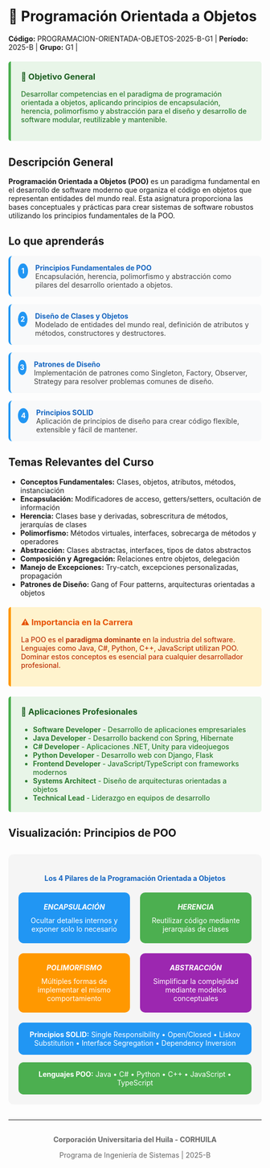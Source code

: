 # 📝 Programación Orientada a Objetos
**Código:** PROGRAMACION-ORIENTADA-OBJETOS-2025-B-G1 | **Período:** 2025-B | **Grupo:** G1 |

<div style="background-color: #e8f5e8; padding: 20px; border-left: 5px solid #4CAF50; margin: 20px 0; border-radius: 5px;">
<h3 style="color: #1b5e20; margin-top: 0;">🎯 Objetivo General</h3>
<p style="color: #2e7d32; font-weight: 500;">Desarrollar competencias en el paradigma de programación orientada a objetos, aplicando principios de encapsulación, herencia, polimorfismo y abstracción para el diseño y desarrollo de software modular, reutilizable y mantenible.</p>
</div>

## Descripción General

**Programación Orientada a Objetos (POO)** es un paradigma fundamental en el desarrollo de software moderno que organiza el código en objetos que representan entidades del mundo real. Esta asignatura proporciona las bases conceptuales y prácticas para crear sistemas de software robustos utilizando los principios fundamentales de la POO.

## Lo que aprenderás

<div style="counter-reset: learning-counter;">

<div style="counter-increment: learning-counter; display: flex; align-items: flex-start; margin: 15px 0; padding: 15px; background-color: #f8f9fa; border-radius: 8px; border-left: 4px solid #2196F3;">
<div style="background-color: #2196F3; color: white; border-radius: 50%; width: 30px; height: 30px; display: flex; align-items: center; justify-content: center; margin-right: 15px; font-weight: bold;">1</div>
<div>
<strong style="color: #1565c0;">Principios Fundamentales de POO</strong><br>
<span style="color: #424242;">Encapsulación, herencia, polimorfismo y abstracción como pilares del desarrollo orientado a objetos.</span>
</div>
</div>

<div style="counter-increment: learning-counter; display: flex; align-items: flex-start; margin: 15px 0; padding: 15px; background-color: #f8f9fa; border-radius: 8px; border-left: 4px solid #2196F3;">
<div style="background-color: #2196F3; color: white; border-radius: 50%; width: 30px; height: 30px; display: flex; align-items: center; justify-content: center; margin-right: 15px; font-weight: bold;">2</div>
<div>
<strong style="color: #1565c0;">Diseño de Clases y Objetos</strong><br>
<span style="color: #424242;">Modelado de entidades del mundo real, definición de atributos y métodos, constructores y destructores.</span>
</div>
</div>

<div style="counter-increment: learning-counter; display: flex; align-items: flex-start; margin: 15px 0; padding: 15px; background-color: #f8f9fa; border-radius: 8px; border-left: 4px solid #2196F3;">
<div style="background-color: #2196F3; color: white; border-radius: 50%; width: 30px; height: 30px; display: flex; align-items: center; justify-content: center; margin-right: 15px; font-weight: bold;">3</div>
<div>
<strong style="color: #1565c0;">Patrones de Diseño</strong><br>
<span style="color: #424242;">Implementación de patrones como Singleton, Factory, Observer, Strategy para resolver problemas comunes de diseño.</span>
</div>
</div>

<div style="counter-increment: learning-counter; display: flex; align-items: flex-start; margin: 15px 0; padding: 15px; background-color: #f8f9fa; border-radius: 8px; border-left: 4px solid #2196F3;">
<div style="background-color: #2196F3; color: white; border-radius: 50%; width: 30px; height: 30px; display: flex; align-items: center; justify-content: center; margin-right: 15px; font-weight: bold;">4</div>
<div>
<strong style="color: #1565c0;">Principios SOLID</strong><br>
<span style="color: #424242;">Aplicación de principios de diseño para crear código flexible, extensible y fácil de mantener.</span>
</div>
</div>

</div>

## Temas Relevantes del Curso

- **Conceptos Fundamentales:** Clases, objetos, atributos, métodos, instanciación
- **Encapsulación:** Modificadores de acceso, getters/setters, ocultación de información
- **Herencia:** Clases base y derivadas, sobrescritura de métodos, jerarquías de clases
- **Polimorfismo:** Métodos virtuales, interfaces, sobrecarga de métodos y operadores
- **Abstracción:** Clases abstractas, interfaces, tipos de datos abstractos
- **Composición y Agregación:** Relaciones entre objetos, delegación
- **Manejo de Excepciones:** Try-catch, excepciones personalizadas, propagación
- **Patrones de Diseño:** Gang of Four patterns, arquitecturas orientadas a objetos

<div style="background-color: #fff3cd; padding: 20px; border-left: 5px solid #ff9800; margin: 20px 0; border-radius: 5px;">
<h3 style="color: #e65100; margin-top: 0;">⚠️ Importancia en la Carrera</h3>
<p style="color: #bf360c; font-weight: 500;">La POO es el <strong>paradigma dominante</strong> en la industria del software. Lenguajes como Java, C#, Python, C++, JavaScript utilizan POO. Dominar estos conceptos es esencial para cualquier desarrollador profesional.</p>
</div>

<div style="background-color: #e8f5e8; padding: 20px; border-left: 5px solid #4CAF50; margin: 20px 0; border-radius: 5px;">
<h3 style="color: #1b5e20; margin-top: 0;">💼 Aplicaciones Profesionales</h3>
<ul style="margin: 0; color: #2e7d32; font-weight: 500;">
<li><strong>Software Developer</strong> - Desarrollo de aplicaciones empresariales</li>
<li><strong>Java Developer</strong> - Desarrollo backend con Spring, Hibernate</li>
<li><strong>C# Developer</strong> - Aplicaciones .NET, Unity para videojuegos</li>
<li><strong>Python Developer</strong> - Desarrollo web con Django, Flask</li>
<li><strong>Frontend Developer</strong> - JavaScript/TypeScript con frameworks modernos</li>
<li><strong>Systems Architect</strong> - Diseño de arquitecturas orientadas a objetos</li>
<li><strong>Technical Lead</strong> - Liderazgo en equipos de desarrollo</li>
</ul>
</div>

## Visualización: Principios de POO

<div style="text-align: center; margin: 30px 0; padding: 20px; background-color: #f5f5f5; border-radius: 10px;">
<h4 style="color: #1565c0; margin-bottom: 20px;">Los 4 Pilares de la Programación Orientada a Objetos</h4>

<div style="display: grid; grid-template-columns: repeat(2, 1fr); gap: 20px; margin: 20px 0;">
  <div style="background-color: #2196F3; color: white; padding: 20px; border-radius: 10px; text-align: center;">
    <h5 style="margin: 0 0 10px 0;">ENCAPSULACIÓN</h5>
    <p style="margin: 0; font-size: 14px;">Ocultar detalles internos y exponer solo lo necesario</p>
  </div>
  
  <div style="background-color: #4CAF50; color: white; padding: 20px; border-radius: 10px; text-align: center;">
    <h5 style="margin: 0 0 10px 0;">HERENCIA</h5>
    <p style="margin: 0; font-size: 14px;">Reutilizar código mediante jerarquías de clases</p>
  </div>
  
  <div style="background-color: #FF9800; color: white; padding: 20px; border-radius: 10px; text-align: center;">
    <h5 style="margin: 0 0 10px 0;">POLIMORFISMO</h5>
    <p style="margin: 0; font-size: 14px;">Múltiples formas de implementar el mismo comportamiento</p>
  </div>
  
  <div style="background-color: #9C27B0; color: white; padding: 20px; border-radius: 10px; text-align: center;">
    <h5 style="margin: 0 0 10px 0;">ABSTRACCIÓN</h5>
    <p style="margin: 0; font-size: 14px;">Simplificar la complejidad mediante modelos conceptuales</p>
  </div>
</div>

<div style="background-color: #2196F3; color: white; padding: 15px; border-radius: 10px; margin-top: 20px;">
  <strong>Principios SOLID:</strong> Single Responsibility • Open/Closed • Liskov Substitution • Interface Segregation • Dependency Inversion
</div>

<div style="margin-top: 15px; padding: 15px; background-color: #4CAF50; color: white; border-radius: 10px;">
  <strong>Lenguajes POO:</strong> Java • C# • Python • C++ • JavaScript • TypeScript
</div>
</div>

---

<div style="text-align: center; color: #666; margin-top: 30px;">
<p><strong>Corporación Universitaria del Huila - CORHUILA</strong></p>
<p>Programa de Ingeniería de Sistemas | 2025-B</p>
</div>
